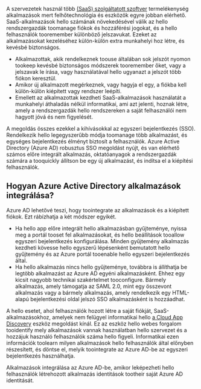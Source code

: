 A szervezetek használ több [(SaaS) szolgáltatott szoftver](https://azure.microsoft.com/overview/what-is-saas/) termelékenység alkalmazások mert felhőtechnológia és eszközök egyre jobban elérhető. SaaS-alkalmazások hello számának növekedésével válik az hello rendszergazdák toomanage fiókok és hozzáférési jogokat, és a hello felhasználók tooremember különböző jelszavukat. Ezeket az alkalmazásokat kezeléséhez külön-külön extra munkahelyi hoz létre, és kevésbé biztonságos.

* Alkalmazottak, akik rendelkeznek toouse általában sok jelszót nyomon tookeep kevésbé biztonságos módszerek tooremember őket, vagy a jelszavak le írása, vagy használatával hello ugyanazt a jelszót több fiókon keresztül.
* Amikor új alkalmazott megérkeznek, vagy hagyja el egy, a fiókba kell külön-külön kiépített vagy rendszer leépíti.
* Emellett az alkalmazottak kezdheti SaaS-alkalmazások használatát a munkahelyi áthaladás nélkül informatikai, ami azt jelenti, hoznak létre, amely a rendszergazdák hello rendszereken a saját felhasználói nem hagyott jóvá és nem figyelését.  

A megoldás összes ezekkel a kihívásokkal az egyszeri bejelentkezés (SSO). Rendelkezik hello legegyszerűbb módja toomanage több alkalmazást, és egységes bejelentkezés élményt biztosít a felhasználók. Azure Active Directory (Azure AD) robusztus SSO megoldást nyújt, és van elérhető számos előre integrált alkalmazás, oktatóanyagok a rendszergazdák számára a tooquickly állítson be egy új alkalmazást, és indítsa el a kiépítési felhasználók.

## <a name="how-does-azure-active-directory-integrate-apps"></a>Hogyan Azure Active Directory alkalmazások integrálása?
Azure AD lehetővé teszi, hogy toointegrate az alkalmazások és a kiépített fiókok. Ezt rábízhatja a két módszer egyikét.

* Ha hello app előre integrált hello alkalmazásban gyűjteménye, nyissa meg a portál tooset fel alkalmazásokat, és hello beállítások tooallow egyszeri bejelentkezés konfigurálása. Minden gyűjtemény alkalmazás kezdheti kövesse hello egyszerű lépésenként bemutatott hello gyűjtemény és az Azure portál tooenable hello egyszeri bejelentkezés által.
* Ha hello alkalmazás nincs hello gyűjteménye, továbbra is állíthatja be legtöbb alkalmazást az Azure AD egyéni alkalmazásként. Ehhez egy kicsit nagyobb technikai szakértelmet tooconfigure. Bármely alkalmazás, amely támogatja az SAML 2.0, mint egy összevont alkalmazás vagy a bármely alkalmazás, amely rendelkezik egy HTML-alapú bejelentkezési oldal jelszó SSO alkalmazásként is hozzáadhat.

A hello esetet, ahol felhasználók hozott létre a saját fiókját, SaaS-alkalmazásokhoz, amelyek nem felügyel informatikai hello [a Cloud App Discovery](../articles/active-directory/active-directory-cloudappdiscovery-whatis.md) eszköz megoldást kínál. Ez az eszköz hello webes forgalom tooidentify mely alkalmazások vannak használatban hello szervezet és a hozzájuk használó felhasználók száma hello figyeli. Informatikai ezen információk toolearn milyen alkalmazások hello felhasználók által előnyben részesített, és döntse el, melyik toointegrate az Azure AD-be az egyszeri bejelentkezés használhatja.  

Alkalmazások integrálása az Azure AD-be, amikor leképezheti hello felhasználók létrehozott alkalmazás identitások tootheir saját Azure AD identitását.  

